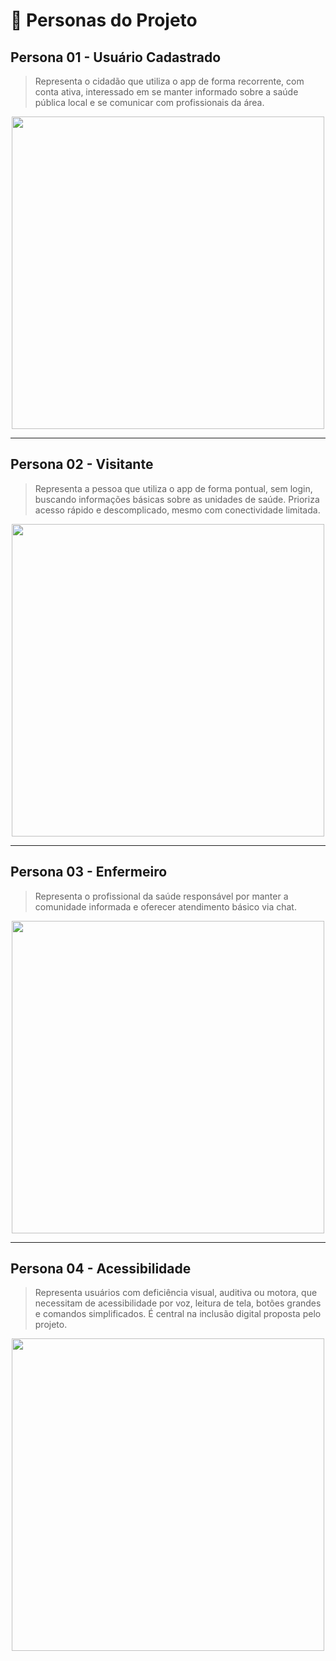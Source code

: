 
# 👤 Personas do Projeto 
## Persona 01 - Usuário Cadastrado
> Representa o cidadão que utiliza o app de forma recorrente, com conta ativa, interessado em se manter informado sobre a saúde pública local e se comunicar com profissionais da área.
<p align="center">
  <img src="https://drive.google.com/uc?export=view&id=1KvDzxjbicgnDQpVtHJ4O0R1VevzbFtnm" width="500"/>
</p>

---  
## Persona 02 - Visitante
> Representa a pessoa que utiliza o app de forma pontual, sem login, buscando informações básicas sobre as unidades de saúde. Prioriza acesso rápido e descomplicado, mesmo com conectividade limitada.
<p align="center">
  <img src="https://drive.google.com/uc?export=view&id=1sQ392rc5J1zBmxzmfycvajO1yCnJO-2t" width="500"/>
</p>

---
## Persona 03 - Enfermeiro
> Representa o profissional da saúde responsável por manter a comunidade informada e oferecer atendimento básico via chat.
<p align="center">
  <img src="https://drive.google.com/uc?export=view&id=1ncGqdhj2KKtmdZmrp2z4yp7w_lXVtoo0" width="500"/>
</p>

---
## Persona 04 - Acessibilidade
> Representa usuários com deficiência visual, auditiva ou motora, que necessitam de acessibilidade por voz, leitura de tela, botões grandes e comandos simplificados. É central na inclusão digital proposta pelo projeto.
<p align="center">
  <img src="https://drive.google.com/uc?export=view&id=16caTLgLoTTKUjUxpiMETbMbNbW9SeH7O" width="500"/>
</p>
